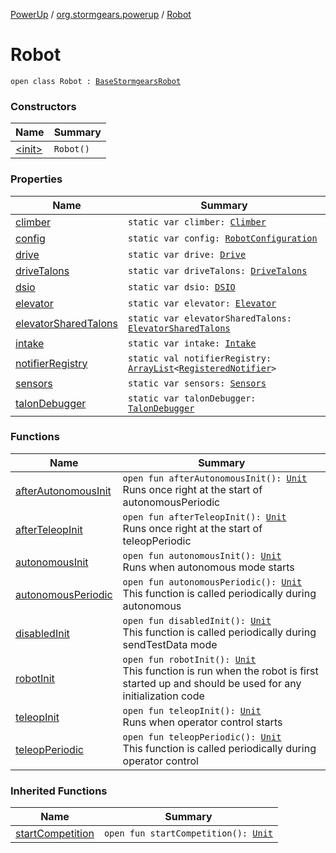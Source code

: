 [PowerUp](../../index.md) / [org.stormgears.powerup](../index.md) / [Robot](./index.md)

# Robot

`open class Robot : `[`BaseStormgearsRobot`](../../org.stormgears.utils/-base-stormgears-robot/index.md)

### Constructors

| Name | Summary |
|---|---|
| [&lt;init&gt;](-init-.md) | `Robot()` |

### Properties

| Name | Summary |
|---|---|
| [climber](climber.md) | `static var climber: `[`Climber`](../../org.stormgears.powerup.subsystems.elevatorclimber/-climber/index.md) |
| [config](config.md) | `static var config: `[`RobotConfiguration`](../../org.stormgears.powerup.subsystems.information/-robot-configuration/index.md) |
| [drive](drive.md) | `static var drive: `[`Drive`](../../org.stormgears.powerup.subsystems.navigator/-drive/index.md) |
| [driveTalons](drive-talons.md) | `static var driveTalons: `[`DriveTalons`](../../org.stormgears.powerup.subsystems.navigator/-drive-talons/index.md) |
| [dsio](dsio.md) | `static var dsio: `[`DSIO`](../../org.stormgears.powerup.subsystems.dsio/-d-s-i-o/index.md) |
| [elevator](elevator.md) | `static var elevator: `[`Elevator`](../../org.stormgears.powerup.subsystems.elevatorclimber/-elevator/index.md) |
| [elevatorSharedTalons](elevator-shared-talons.md) | `static var elevatorSharedTalons: `[`ElevatorSharedTalons`](../../org.stormgears.powerup.subsystems.elevatorclimber/-elevator-shared-talons/index.md) |
| [intake](intake.md) | `static var intake: `[`Intake`](../../org.stormgears.powerup.subsystems.intake/-intake/index.md) |
| [notifierRegistry](notifier-registry.md) | `static val notifierRegistry: `[`ArrayList`](http://docs.oracle.com/javase/8/docs/api/java/util/ArrayList.html)`<`[`RegisteredNotifier`](../../org.stormgears.utils/-registered-notifier/index.md)`>` |
| [sensors](sensors.md) | `static var sensors: `[`Sensors`](../../org.stormgears.powerup.subsystems.sensors/-sensors/index.md) |
| [talonDebugger](talon-debugger.md) | `static var talonDebugger: `[`TalonDebugger`](../../org.stormgears.powerup.subsystems.navigator/-talon-debugger/index.md) |

### Functions

| Name | Summary |
|---|---|
| [afterAutonomousInit](after-autonomous-init.md) | `open fun afterAutonomousInit(): `[`Unit`](https://kotlinlang.org/api/latest/jvm/stdlib/kotlin/-unit/index.html)<br>Runs once right at the start of autonomousPeriodic |
| [afterTeleopInit](after-teleop-init.md) | `open fun afterTeleopInit(): `[`Unit`](https://kotlinlang.org/api/latest/jvm/stdlib/kotlin/-unit/index.html)<br>Runs once right at the start of teleopPeriodic |
| [autonomousInit](autonomous-init.md) | `open fun autonomousInit(): `[`Unit`](https://kotlinlang.org/api/latest/jvm/stdlib/kotlin/-unit/index.html)<br>Runs when autonomous mode starts |
| [autonomousPeriodic](autonomous-periodic.md) | `open fun autonomousPeriodic(): `[`Unit`](https://kotlinlang.org/api/latest/jvm/stdlib/kotlin/-unit/index.html)<br>This function is called periodically during autonomous |
| [disabledInit](disabled-init.md) | `open fun disabledInit(): `[`Unit`](https://kotlinlang.org/api/latest/jvm/stdlib/kotlin/-unit/index.html)<br>This function is called periodically during sendTestData mode |
| [robotInit](robot-init.md) | `open fun robotInit(): `[`Unit`](https://kotlinlang.org/api/latest/jvm/stdlib/kotlin/-unit/index.html)<br>This function is run when the robot is first started up and should be used for any initialization code |
| [teleopInit](teleop-init.md) | `open fun teleopInit(): `[`Unit`](https://kotlinlang.org/api/latest/jvm/stdlib/kotlin/-unit/index.html)<br>Runs when operator control starts |
| [teleopPeriodic](teleop-periodic.md) | `open fun teleopPeriodic(): `[`Unit`](https://kotlinlang.org/api/latest/jvm/stdlib/kotlin/-unit/index.html)<br>This function is called periodically during operator control |

### Inherited Functions

| Name | Summary |
|---|---|
| [startCompetition](../../org.stormgears.utils/-base-stormgears-robot/start-competition.md) | `open fun startCompetition(): `[`Unit`](https://kotlinlang.org/api/latest/jvm/stdlib/kotlin/-unit/index.html) |
